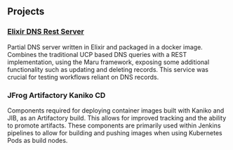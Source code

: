 ## Projects

### [Elixir DNS Rest Server](https://github.com/cwholmes/elixir-dns-rest-server)

Partial DNS server written in Elixir and packaged in a docker image. Combines
the traditional UCP based DNS queries with a REST implementation, using the Maru
framework, exposing some additional functionality such as updating and deleting
records. This service was crucial for testing workflows reliant on DNS records.

### JFrog Artifactory Kaniko CD

Components required for deploying container images built with Kaniko and JIB, as
an Artifactory build. This allows for improved tracking and the ability to promote
artifacts. These components are primarily used within Jenkins pipelines to allow
for building and pushing images when using Kubernetes Pods as build nodes.
